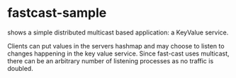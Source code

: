 fastcast-sample
===============

shows a simple distributed multicast based application: a KeyValue service.

Clients can put values in the servers hashmap and may choose to listen to changes happening in the key value service. Since fast-cast uses
multicast, there can be an arbitrary number of listening processes as no traffic is doubled.
